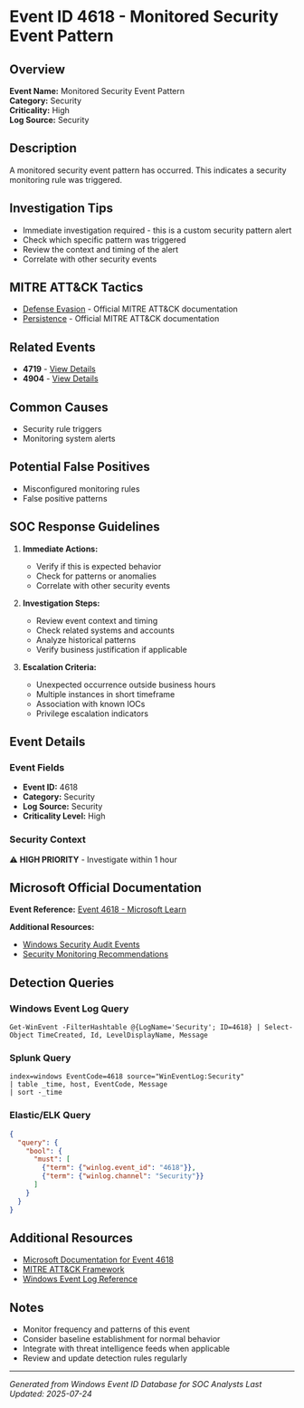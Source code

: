 # Event ID 4618 - Monitored Security Event Pattern

## Overview
**Event Name:** Monitored Security Event Pattern  
**Category:** Security  
**Criticality:** High  
**Log Source:** Security  

## Description
A monitored security event pattern has occurred. This indicates a security monitoring rule was triggered.

## Investigation Tips
- Immediate investigation required - this is a custom security pattern alert
- Check which specific pattern was triggered
- Review the context and timing of the alert
- Correlate with other security events

## MITRE ATT&CK Tactics
- [Defense Evasion](https://attack.mitre.org/tactics/TA0005/) - Official MITRE ATT&CK documentation
- [Persistence](https://attack.mitre.org/tactics/TA0003/) - Official MITRE ATT&CK documentation

## Related Events
- **4719** - [View Details](4719.md)
- **4904** - [View Details](4904.md)

## Common Causes
- Security rule triggers
- Monitoring system alerts

## Potential False Positives
- Misconfigured monitoring rules
- False positive patterns

## SOC Response Guidelines
1. **Immediate Actions:**
   - Verify if this is expected behavior
   - Check for patterns or anomalies
   - Correlate with other security events

2. **Investigation Steps:**
   - Review event context and timing
   - Check related systems and accounts
   - Analyze historical patterns
   - Verify business justification if applicable

3. **Escalation Criteria:**
   - Unexpected occurrence outside business hours
   - Multiple instances in short timeframe
   - Association with known IOCs
   - Privilege escalation indicators

## Event Details

### Event Fields
- **Event ID:** 4618
- **Category:** Security
- **Log Source:** Security
- **Criticality Level:** High

### Security Context
⚠️ **HIGH PRIORITY** - Investigate within 1 hour

## Microsoft Official Documentation
**Event Reference:** [Event 4618 - Microsoft Learn](https://learn.microsoft.com/en-us/previous-versions/windows/it-pro/windows-10/security/threat-protection/auditing/event-4618)

**Additional Resources:**
- [Windows Security Audit Events](https://learn.microsoft.com/en-us/windows/security/threat-protection/auditing/audit-events)
- [Security Monitoring Recommendations](https://learn.microsoft.com/en-us/windows-server/identity/ad-ds/plan/appendix-l--events-to-monitor)

## Detection Queries

### Windows Event Log Query
```
Get-WinEvent -FilterHashtable @{LogName='Security'; ID=4618} | Select-Object TimeCreated, Id, LevelDisplayName, Message
```

### Splunk Query
```spl
index=windows EventCode=4618 source="WinEventLog:Security"
| table _time, host, EventCode, Message
| sort -_time
```

### Elastic/ELK Query
```json
{
  "query": {
    "bool": {
      "must": [
        {"term": {"winlog.event_id": "4618"}},
        {"term": {"winlog.channel": "Security"}}
      ]
    }
  }
}
```

## Additional Resources
- [Microsoft Documentation for Event 4618](https://docs.microsoft.com/en-us/windows/security/threat-protection/auditing/event-4618)
- [MITRE ATT&CK Framework](https://attack.mitre.org/)
- [Windows Event Log Reference](https://docs.microsoft.com/en-us/windows/win32/eventlog/event-logging)

## Notes
- Monitor frequency and patterns of this event
- Consider baseline establishment for normal behavior
- Integrate with threat intelligence feeds when applicable
- Review and update detection rules regularly

---
*Generated from Windows Event ID Database for SOC Analysts*
*Last Updated: 2025-07-24*